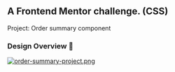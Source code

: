 ## A Frontend Mentor challenge. (CSS)
Project: Order summary component

### Design Overview 🎨 
[![order-summary-project.png](https://i.postimg.cc/fLnz2KVK/order-summary-project.png)](https://postimg.cc/f3CQkYjt)
